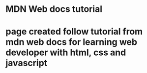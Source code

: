 # MDN Web docs tutorial

# page created follow tutorial from mdn web docs for learning web developer with html, css and javascript
